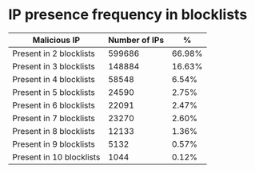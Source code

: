 # IP presence frequency in blocklists
| Malicious IP | Number of IPs | % |
|----|----|----|
| Present in 2 blocklists | 599686 | 66.98% |
| Present in 3 blocklists | 148884 | 16.63% |
| Present in 4 blocklists | 58548 | 6.54% |
| Present in 5 blocklists | 24590 | 2.75% |
| Present in 6 blocklists | 22091 | 2.47% |
| Present in 7 blocklists | 23270 | 2.60% |
| Present in 8 blocklists | 12133 | 1.36% |
| Present in 9 blocklists | 5132 | 0.57% |
| Present in 10 blocklists | 1044 | 0.12% |
